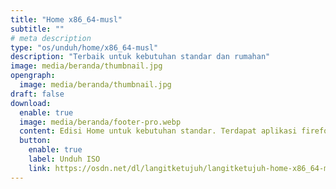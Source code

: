 ```yaml
---
title: "Home x86_64-musl"
subtitle: ""
# meta description
type: "os/unduh/home/x86_64-musl"
description: "Terbaik untuk kebutuhan standar dan rumahan"
image: media/beranda/thumbnail.jpg
opengraph:
  image: media/beranda/thumbnail.jpg
draft: false
download:
  enable: true
  image: media/beranda/footer-pro.webp
  content: Edisi Home untuk kebutuhan standar. Terdapat aplikasi firefox, inkscape, gimp, libreoffice, codec audio dan video. Arsitektur musl tidak mendukung aplikasi nonfree seperti nvidia, zoom, discord dan lainnya. Tetapi aplikasi tersebut dapat dipasang melalui flatpak.
  button:
    enable: true
    label: Unduh ISO
    link: https://osdn.net/dl/langitketujuh/langitketujuh-home-x86_64-musl-20220710.iso
---
```

